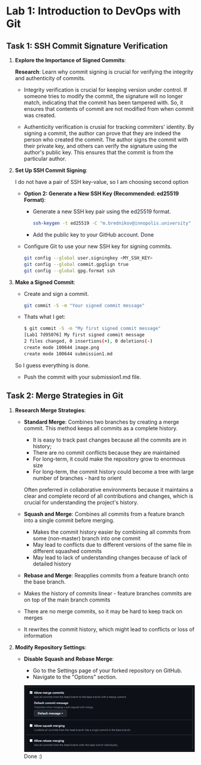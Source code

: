 # Lab 1: Introduction to DevOps with Git

## Task 1: SSH Commit Signature Verification

1. **Explore the Importance of Signed Commits**:
   
   **Research**: Learn why commit signing is crucial for verifying the integrity and authenticity of commits.

    - Integrity verification is crucial for keeping version under control. If someone tries to modify the commit, the signature will no longer match, indicating that the commit has been tampered with. So, it ensures that contents of commit are not modified from when commit was created.

    - Authenticity verification is crusial for tracking commiters' identity. By signing a commit, the author can prove that they are indeed the person who created the commit. The author signs the commit with their private key, and others can verify the signature using the author's public key. This ensures that the commit is from the particular author.

2. **Set Up SSH Commit Signing**:

    I do not have a pair of SSH key-value, so I am choosing second option
   - **Option 2: Generate a New SSH Key (Recommended: ed25519 Format)**:
     - Generate a new SSH key pair using the ed25519 format.

       ```sh
       ssh-keygen -t ed25519 -C "m.brednikov@innopolis.university"
       ```

     - Add the public key to your GitHub account.
       Done

   - Configure Git to use your new SSH key for signing commits.

     ```sh
     git config --global user.signingkey <MY_SSH_KEY>
     git config --global commit.gpgSign true
     git config --global gpg.format ssh
     ```

3. **Make a Signed Commit**:
   - Create and sign a commit.

     ```sh
     git commit -S -m "Your signed commit message"
     ```

   - Thats what I get:
     ```sh
     $ git commit -S -m "My first signed commit message"
     [Lab1 7d95076] My first signed commit message
     2 files changed, 0 insertions(+), 0 deletions(-)
     create mode 100644 image.png
     create mode 100644 submission1.md
     ```

   So I guess everything is done.

   - Push the commit with your submission1.md file.

## Task 2: Merge Strategies in Git

1. **Research Merge Strategies**:
   - **Standard Merge**: Combines two branches by creating a merge commit. This method keeps all commits as a complete history.
     - It is easy to track past changes because all the commits are in history;
     - There are no commit conflicts because they are maintained
     - For long-term, it could make the repository grow to enormous size
     - For long-term, the commit history could become a tree with large number of branches - hard to orient

     Often preferred in collaborative environments because it maintains a clear and complete record of all contributions and changes, which is crucial for understanding the project's history.
   - **Squash and Merge**: Combines all commits from a feature branch into a single commit before merging.
     - Makes the commit history easier by combining all commits from some (non-master) branch into one commit
     - May lead to conflicts due to different versions of the same file in different squashed commits
     - May lead to lack of understanding changes because of lack of detailed history
   - **Rebase and Merge**: Reapplies commits from a feature branch onto the base branch.
    - Makes the history of commits linear - feature branches commits are on top of the main branch commits
    - There are no merge commits, so it may be hard to keep track on merges
    -  It rewrites the commit history, which might lead to conflicts or loss of information

2. **Modify Repository Settings**:
   - **Disable Squash and Rebase Merge**:
     - Go to the Settings page of your forked repository on GitHub.
     - Navigate to the "Options" section.

     ![alt text](image.png)
     Done :)